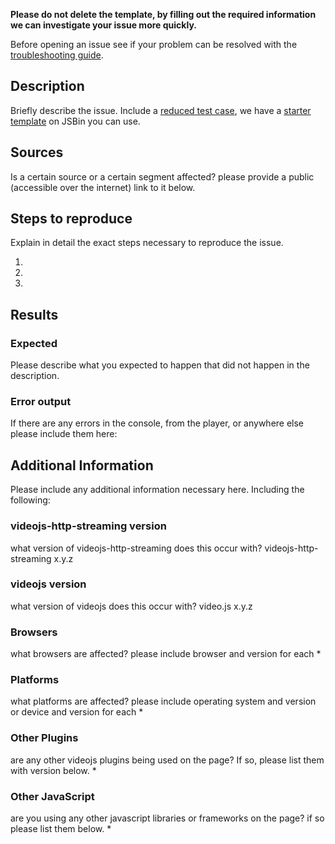 __Please do not delete the template, by filling out the required information we can investigate your issue more quickly.__

Before opening an issue see if your problem can be resolved with the [troubleshooting guide](https://github.com/videojs/http-streaming/blob/master/docs/troubleshooting.md). 

## Description
Briefly describe the issue.
Include a [reduced test case](https://css-tricks.com/reduced-test-cases/), we have a [starter template](https://codepen.io/gkatsev/pen/GwZegv) on JSBin you can use.

## Sources
Is a certain source or a certain segment affected? please provide a public (accessible over the internet) link to it below.

## Steps to reproduce
Explain in detail the exact steps necessary to reproduce the issue.

1.
2.
3.

## Results
### Expected
Please describe what you expected to happen that did not happen in the description.

### Error output
If there are any errors in the console, from the player, or anywhere else please include them here:

## Additional Information
Please include any additional information necessary here. Including the following:


### videojs-http-streaming version
what version of videojs-http-streaming does this occur with?
videojs-http-streaming x.y.z

### videojs version
what version of videojs does this occur with?
video.js x.y.z

### Browsers
what browsers are affected? please include browser and version for each
*

### Platforms
what platforms are affected? please include operating system and version or device and version for each
*

### Other Plugins
are any other videojs plugins being used on the page? If so, please list them with version below.
*

### Other JavaScript
are you using any other javascript libraries or frameworks on the page? if so please list them below.
*
